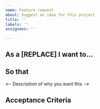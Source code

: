 ```yaml
---
name: Feature request
about: Suggest an idea for this project
title: ''
labels: ''
assignees: ''

---
```


<!-- Features are to be requested as User Stories -->

## As a [REPLACE] I want to...

<!-- Description of what you want to be able to do -->

## So that

<-- Description of why you want this -->

## Acceptance Criteria

<!-- 
EXAMPLE:

As a discord moderator I wan to...
be able to send messages to a text channel
So that...
I can send informative messages to our users. 


As a developer I want to...
be able to perform multiple actions concurrently

So that...
I can perform multiple non-linked actions for better system performance.

Acceptance Criteria
WHEN I receive an event on discord
THEN I can dispatch an event async to the user
-->
